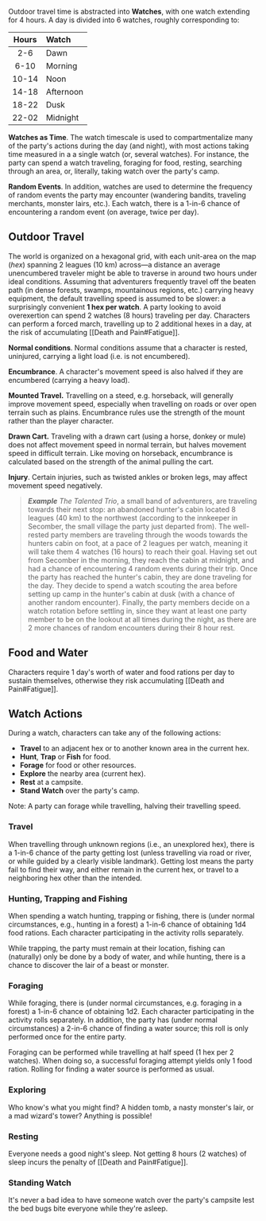  Outdoor travel time is abstracted into **Watches**, with one watch extending for 4 hours. A day is divided into 6 watches, roughly corresponding to:

| Hours | Watch |
|:----:|:-------------|
| 2-6  | Dawn |
| 6-10  | Morning |
| 10-14 | Noon |
| 14-18 | Afternoon |
| 18-22 | Dusk |
| 22-02 | Midnight |

**Watches as Time**. The watch timescale is used to compartmentalize many of the party's actions during the day (and night), with most actions taking time measured in a a single watch (or, several watches). For instance, the party can spend a watch traveling, foraging for food, resting, searching through an area, or, literally, taking watch over the party's camp.

**Random Events**. In addition, watches are used to determine the frequency of random events the party may encounter (wandering bandits, traveling merchants, monster lairs, etc.). Each watch, there is a 1-in-6 chance of encountering a random event (on average, twice per day).

## Outdoor Travel

The world is organized on a hexagonal grid, with each unit-area on the map (_hex_) spanning 2 leagues (10 km) across—a distance an average unencumbered traveler might be able to traverse in around two hours under ideal conditions. Assuming that adventurers frequently travel off the beaten path (in dense forests, swamps, mountainous regions, etc.) carrying heavy equipment, the default travelling speed is assumed to be slower: a surprisingly convenient **1 hex per watch**. A party looking to avoid overexertion can spend 2 watches (8 hours) traveling per day. Characters can perform a forced march, travelling up to 2 additional hexes in a day, at the risk of accumulating [[Death and Pain#Fatigue]].

**Normal conditions**. Normal conditions assume that a character is rested, uninjured, carrying a light load (i.e. is not encumbered).

**Encumbrance**. A character's movement speed is also halved if they are encumbered (carrying a heavy load).

**Mounted Travel.** Travelling on a steed, e.g. horseback, will generally improve movement speed, especially when travelling on roads or over open terrain such as plains. Encumbrance rules use the strength of the mount rather than the player character.

**Drawn Cart.** Traveling with a drawn cart (using a horse, donkey or mule) does not affect movement speed in normal terrain, but halves movement speed in difficult terrain. Like moving on horseback, encumbrance is calculated based on the strength of the animal pulling the cart.

**Injury**. Certain injuries, such as twisted ankles or broken legs, may affect movement speed negatively.

> ***Example***
> *The Talented Trio*, a small band of adventurers, are traveling towards their next stop: an abandoned hunter's cabin located 8 leagues (40 km) to the northwest (according to the innkeeper in Secomber, the small village the party just departed from). The well-rested party members are traveling through the woods towards the hunters cabin on foot, at a pace of 2 leagues per watch, meaning it will take them 4 watches (16 hours) to reach their goal. Having set out from Secomber in the morning, they reach the cabin at midnight, and had a chance of encountering 4 random events during their trip. Once the party has reached the hunter's cabin, they are done traveling for the day. They decide to spend a watch scouting the area before setting up camp in the hunter's cabin at dusk (with a chance of another random encounter). Finally, the party members decide on a watch rotation before settling in, since they want at least one party member to be on the lookout at all times during the night, as there are 2 more chances of random encounters during their 8 hour rest.

## Food and Water
Characters require 1 day's worth of water and food rations per day to sustain themselves, otherwise they risk accumulating [[Death and Pain#Fatigue]].

## Watch Actions
During a watch, characters can take any of the following actions:
* **Travel** to an adjacent hex or to another known area in the current hex.
* **Hunt**, **Trap** or **Fish** for food.
* **Forage** for food or other resources.
* **Explore** the nearby area (current hex).
* **Rest** at a campsite.
* **Stand Watch** over the party's camp.

Note: A party can forage while travelling, halving their travelling speed.

### Travel 
When travelling through unknown regions (i.e., an unexplored hex), there is a 1-in-6 chance of the party getting lost (unless travelling via road or river, or while guided by a clearly visible landmark). Getting lost means the party fail to find their way, and either remain in the current hex, or travel to a neighboring hex other than the intended.

### Hunting, Trapping and Fishing
When spending a watch hunting, trapping or fishing, there is (under normal circumstances, e.g., hunting in a forest) a 1-in-6 chance of obtaining 1d4 food rations. Each character participating in the activity rolls separately.

While trapping, the party must remain at their location, fishing can (naturally) only be done by a body of water, and while hunting, there is a chance to discover the lair of a beast or monster.

### Foraging
While foraging, there is (under normal circumstances, e.g. foraging in a forest) a 1-in-6 chance of obtaining 1d2. Each character participating in the activity rolls separately. In addition, the party has (under normal circumstances) a 2-in-6 chance of finding a water source; this roll is only performed once for the entire party.

Foraging can be performed while travelling at half speed (1 hex per 2 watches). When doing so, a successful foraging attempt yields only 1 food ration. Rolling for finding a water source is performed as usual.

### Exploring
Who know's what you might find? A hidden tomb, a nasty monster's lair, or a mad wizard's tower? Anything is possible!

### Resting
Everyone needs a good night's sleep. Not getting 8 hours (2 watches) of sleep incurs the penalty of [[Death and Pain#Fatigue]].

### Standing Watch
It's never a bad idea to have someone watch over the party's campsite lest the bed bugs bite everyone while they're asleep.